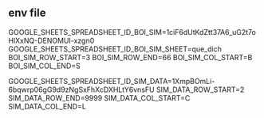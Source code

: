 ## env file
GOOGLE_SHEETS_SPREADSHEET_ID_BOI_SIM=1ciF6dUtKdZtt37A6_uG2t7oHlXxNQ-DENOMUI-xzgn0
GOOGLE_SHEETS_SPREADSHEET_ID_BOI_SIM_SHEET=que_dich
BOI_SIM_ROW_START=3
BOI_SIM_ROW_END=66
BOI_SIM_COL_START=B
BOI_SIM_COL_END=S


GOOGLE_SHEETS_SPREADSHEET_ID_SIM_DATA=1XmpBOmLi-6bqwrp06gG9d9zNgSxFhXcDXHLtY6vnsFU
SIM_DATA_ROW_START=2
SIM_DATA_ROW_END=9999
SIM_DATA_COL_START=C
SIM_DATA_COL_END=L
